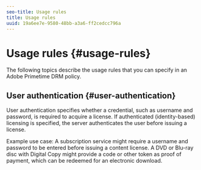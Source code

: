 ```yaml
---
seo-title: Usage rules
title: Usage rules
uuid: 19a6ee7e-9580-48bb-a3a6-ff2cedcc796a
---
```


# Usage rules {#usage-rules}

The following topics describe the usage rules that you can specify in an Adobe Primetime DRM policy.

## User authentication {#user-authentication}

User authentication specifies whether a credential, such as username and password, is required to acquire a license. If authenticated (identity-based) licensing is specified, the server authenticates the user before issuing a license.

Example use case: A subscription service might require a username and password to be entered before issuing a content license. A DVD or Blu-ray disc with Digital Copy might provide a code or other token as proof of payment, which can be redeemed for an electronic download.